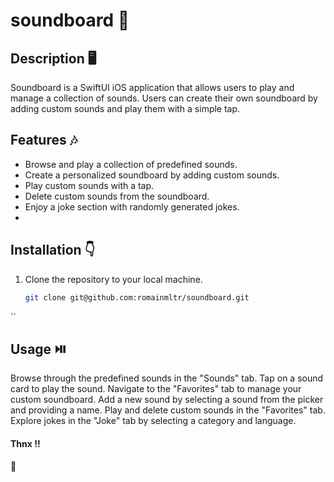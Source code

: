 # soundboard 📲

## Description 🖥️ 
Soundboard  is a SwiftUI iOS application that allows users to play and manage a collection of sounds. Users can create their own soundboard by adding custom sounds and play them with a simple tap.

## Features 🎶
- Browse and play a collection of predefined sounds.
- Create a personalized soundboard by adding custom sounds.
- Play custom sounds with a tap.
- Delete custom sounds from the soundboard.
- Enjoy a joke section with randomly generated jokes.
- 

## Installation 👇
1. Clone the repository to your local machine.
   ```bash
   git clone git@github.com:romainmltr/soundboard.git
``

## Usage   ⏯️ 

Browse through the predefined sounds in the "Sounds" tab.
Tap on a sound card to play the sound.
Navigate to the "Favorites" tab to manage your custom soundboard.
Add a new sound by selecting a sound from the picker and providing a name.
Play and delete custom sounds in the "Favorites" tab.
Explore jokes in the "Joke" tab by selecting a category and language.


#### Thnx !!
💓
